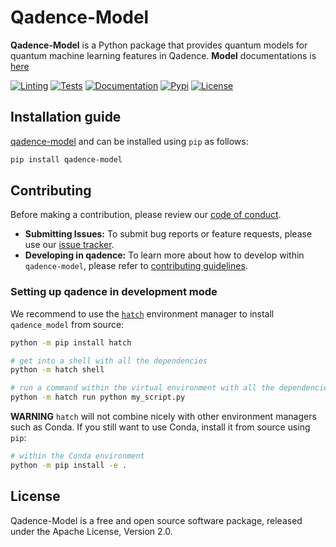 # Qadence-Model

**Qadence-Model** is a Python package that provides quantum models for quantum machine learning features in Qadence. **Model** documentations is [here](https://pasqal-io.github.io/qadence-hub/qadence-model/latest/)

[![Linting](https://github.com/pasqal-io/qadence-hub/qadence-model/actions/workflows/lint.yml/badge.svg)](https://github.com/pasqal-io/qadence-hub/qadence-model/actions/workflows/lint.yml)
[![Tests](https://github.com/pasqal-io/qadence-hub/qadence-model/actions/workflows/test.yml/badge.svg)](https://github.com/pasqal-io/qadence-hub/qadence-model/actions/workflows/test.yml)
[![Documentation](https://github.com/pasqal-io/qadence-hub/qadence-model/actions/workflows/build_docs.yml/badge.svg)](https://pasqal-io.github.io/qadence-hub/qadence-model/latest)
[![Pypi](https://badge.fury.io/py/qadence-model.svg)](https://pypi.org/project/qadence-model/)
[![License](https://img.shields.io/badge/License-Apache_2.0-blue.svg)](https://opensource.org/licenses/Apache-2.0)


## Installation guide

[qadence-model](https://pypi.org/project/qadence-model/) and can be installed using `pip` as follows:

```bash
pip install qadence-model
```

## Contributing

Before making a contribution, please review our [code of conduct](docs/CODE_OF_CONDUCT.md).

- **Submitting Issues:** To submit bug reports or feature requests, please use our [issue tracker](https://github.com/pasqal-io/qadence-hub/issues).
- **Developing in qadence:** To learn more about how to develop within `qadence-model`, please refer to [contributing guidelines](docs/CONTRIBUTING.md).

### Setting up qadence in development mode

We recommend to use the [`hatch`](https://hatch.pypa.io/latest/) environment manager to install `qadence_model` from source:

```bash
python -m pip install hatch

# get into a shell with all the dependencies
python -m hatch shell

# run a command within the virtual environment with all the dependencies
python -m hatch run python my_script.py
```

**WARNING**
`hatch` will not combine nicely with other environment managers such as Conda. If you still want to use Conda,
install it from source using `pip`:

```bash
# within the Conda environment
python -m pip install -e .
```


## License
Qadence-Model is a free and open source software package, released under the Apache License, Version 2.0.
